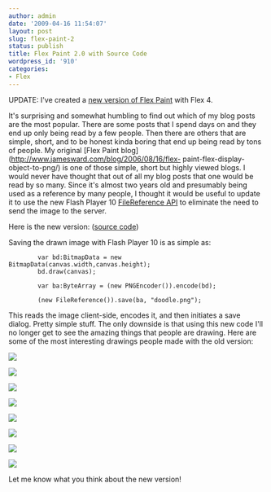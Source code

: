 ```yaml
---
author: admin
date: '2009-04-16 11:54:07'
layout: post
slug: flex-paint-2
status: publish
title: Flex Paint 2.0 with Source Code
wordpress_id: '910'
categories:
- Flex
---
```


UPDATE: I've created a [new version of Flex
Paint](http://www.jamesward.com/2010/03/22/flex-paint-updated-to-flex-4/) with
Flex 4.

It's surprising and somewhat humbling to find out which of my blog posts are
the most popular. There are some posts that I spend days on and they end up
only being read by a few people. Then there are others that are simple, short,
and to be honest kinda boring that end up being read by tons of people. My
original [Flex Paint blog](http://www.jamesward.com/blog/2006/08/16/flex-
paint-flex-display-object-to-png/) is one of those simple, short but highly
viewed blogs. I would never have thought that out of all my blog posts that
one would be read by so many. Since it's almost two years old and presumably
being used as a reference by many people, I thought it would be useful to
update it to use the new Flash Player 10 [FileReference
API](http://livedocs.adobe.com/flex/3/langref/flash/net/FileReference.html) to
eliminate the need to send the image to the server.

Here is the new version:  ([source
code](/demos/FlexPaint2/srcview/index.html))

Saving the drawn image with Flash Player 10 is as simple as:

    
            var bd:BitmapData = new BitmapData(canvas.width,canvas.height);
            bd.draw(canvas);
      
            var ba:ByteArray = (new PNGEncoder()).encode(bd);
            
            (new FileReference()).save(ba, "doodle.png");

  
This reads the image client-side, encodes it, and then initiates a save
dialog. Pretty simple stuff. The only downside is that using this new code
I'll no longer get to see the amazing things that people are drawing. Here are
some of the most interesting drawings people made with the old version:

![](/demos/FlexPaint/1229473134284.png)

![](/demos/FlexPaint/1231944828597.png)

![](/demos/FlexPaint/1232093014444.png)

![](/demos/FlexPaint/1232118713440.png)

![](/demos/FlexPaint/1232336233020.png)

![](/demos/FlexPaint/1234263678780.png)

![](/demos/FlexPaint/1234597589351.png)

![](/demos/FlexPaint/1238344083132.png)

  
Let me know what you think about the new version!

